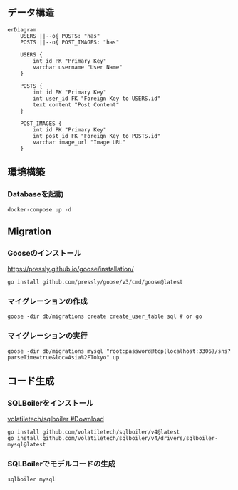 ## データ構造

```mermaid
erDiagram
    USERS ||--o{ POSTS: "has"
    POSTS ||--o{ POST_IMAGES: "has"

    USERS {
        int id PK "Primary Key"
        varchar username "User Name"
    }

    POSTS {
        int id PK "Primary Key"
        int user_id FK "Foreign Key to USERS.id"
        text content "Post Content"
    }

    POST_IMAGES {
        int id PK "Primary Key"
        int post_id FK "Foreign Key to POSTS.id"
        varchar image_url "Image URL"
    }
```

## 環境構築

### Databaseを起動

```shell
docker-compose up -d
```

## Migration

### Gooseのインストール

https://pressly.github.io/goose/installation/

```shell
go install github.com/pressly/goose/v3/cmd/goose@latest
```

### マイグレーションの作成

```shell
goose -dir db/migrations create create_user_table sql # or go
```

### マイグレーションの実行

```shell
goose -dir db/migrations mysql "root:password@tcp(localhost:3306)/sns?parseTime=true&loc=Asia%2FTokyo" up
```

## コード生成

### SQLBoilerをインストール

[volatiletech/sqlboiler #Download](https://github.com/volatiletech/sqlboiler?tab=readme-ov-file#download)

```shell
go install github.com/volatiletech/sqlboiler/v4@latest
go install github.com/volatiletech/sqlboiler/v4/drivers/sqlboiler-mysql@latest
````

### SQLBoilerでモデルコードの生成

```shell
sqlboiler mysql 
```
